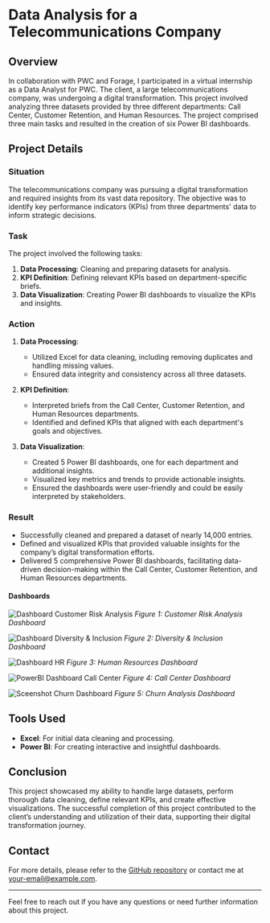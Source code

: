#  Data Analysis for a Telecommunications Company

## Overview

In collaboration with PWC and Forage, I participated in a virtual internship as a Data Analyst for PWC. The client, a large telecommunications company, was undergoing a digital transformation. This project involved analyzing three datasets provided by three different departments: Call Center, Customer Retention, and Human Resources. The project comprised three main tasks and resulted in the creation of six Power BI dashboards.

## Project Details

### Situation
The telecommunications company was pursuing a digital transformation and required insights from its vast data repository. The objective was to identify key performance indicators (KPIs) from three departments' data to inform strategic decisions.

### Task
The project involved the following tasks:
1. **Data Processing**: Cleaning and preparing datasets for analysis.
2. **KPI Definition**: Defining relevant KPIs based on department-specific briefs.
3. **Data Visualization**: Creating Power BI dashboards to visualize the KPIs and insights.

### Action
1. **Data Processing**:
    - Utilized Excel for data cleaning, including removing duplicates and handling missing values.
    - Ensured data integrity and consistency across all three datasets.

2. **KPI Definition**:
    - Interpreted briefs from the Call Center, Customer Retention, and Human Resources departments.
    - Identified and defined KPIs that aligned with each department's goals and objectives.

3. **Data Visualization**:
    - Created 5 Power BI dashboards, one for each department and additional insights.
    - Visualized key metrics and trends to provide actionable insights.
    - Ensured the dashboards were user-friendly and could be easily interpreted by stakeholders.

### Result
- Successfully cleaned and prepared a dataset of nearly 14,000 entries.
- Defined and visualized KPIs that provided valuable insights for the company’s digital transformation efforts.
- Delivered 5 comprehensive Power BI dashboards, facilitating data-driven decision-making within the Call Center, Customer Retention, and Human Resources departments.

#### Dashboards

![Dashboard Customer Risk Analysis](https://github.com/Yuan-DataScience/Project-of-PWC/blob/main/Screenshots%20of%20Dashboards/Dashboard_Customer%20Risk%20Analysis.jpg)
*Figure 1: Customer Risk Analysis Dashboard*

![Dashboard Diversity & Inclusion](https://github.com/Yuan-DataScience/Project-of-PWC/blob/main/Screenshots%20of%20Dashboards/Dashboard_Diversity%26Inclusion.jpg)
*Figure 2: Diversity & Inclusion Dashboard*

![Dashboard HR](https://github.com/Yuan-DataScience/Project-of-PWC/blob/main/Screenshots%20of%20Dashboards/Dashboard_HR.jpg)
*Figure 3: Human Resources Dashboard*

![PowerBI Dashboard Call Center](https://github.com/Yuan-DataScience/Project-of-PWC/blob/main/Screenshots%20of%20Dashboards/PowerBI_Dashboard_Call_Center_.jpg)
*Figure 4: Call Center Dashboard*

![Sceenshot Churn Dashboard](https://github.com/Yuan-DataScience/Project-of-PWC/blob/main/Screenshots%20of%20Dashboards/Sceenshot_Churn%20Dashboard.jpg)
*Figure 5: Churn Analysis Dashboard*

## Tools Used
- **Excel**: For initial data cleaning and processing.
- **Power BI**: For creating interactive and insightful dashboards.

## Conclusion
This project showcased my ability to handle large datasets, perform thorough data cleaning, define relevant KPIs, and create effective visualizations. The successful completion of this project contributed to the client’s understanding and utilization of their data, supporting their digital transformation journey.

## Contact
For more details, please refer to the [GitHub repository](https://github.com/Yuan-DataScience/Project-of-PWC) or contact me at [your-email@example.com](mailto:your-email@example.com).

---

Feel free to reach out if you have any questions or need further information about this project.
